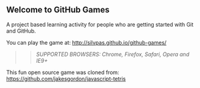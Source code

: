 ## Welcome to GitHub Games

A project based learning activity for people who are getting started with Git and GitHub.

You can play the game at: http://silvpas.github.io/github-games/

>> _*SUPPORTED BROWSERS*: Chrome, Firefox, Safari, Opera and IE9+_

This fun open source game was cloned from: https://github.com/jakesgordon/javascript-tetris
